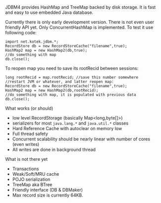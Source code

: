 JDBM4 provides HashMap and TreeMap backed by disk storage. It is fast and easy to use embedded Java database.

Currently there is only early development version. There is not even user friendly API yet.
Only ConcurrentHashMap is implemented. To test it use following code:

    import net.kotek.jdbm.*;
    RecordStore db = new RecordStoreCache("filename",true);
    HashMap2 map = new HashMap2(db,true);
    //do something with map
    db.close();

To reopen map you need to save its rootRecid between sessions:

    long rootRecid = map.rootRecid; //save this number somewhere
    //restart JVM or whatever, and latter reopen map:
    RecordStore db = new RecordStoreCache("filename",true);
    HashMap2 map = new HashMap2(db,rootRecid);
    //do something with map, it is populated with previous data
    db.close();
  

What works (or should)

* low level RecordStorage (basically Map<long,byte[]>)
* serializers for most `java.lang.*` and `java.util.*` classes
* Hard Reference Cache with autoclear on memory low
* Full thread safety
* Concurrent scalability should be nearly linear with number of cores (even writes)
* All writes are done in background thread

What is not there yet

* Transactions
* Weak/Soft/MRU cache
* POJO serialization
* TreeMap aka BTree
* Friendly interface (DB & DBMaker)
* Max record size is currently 64KB. 


  
